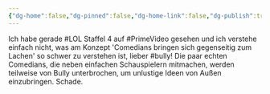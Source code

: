 ```yaml
---
{"dg-home":false,"dg-pinned":false,"dg-home-link":false,"dg-publish":true,"tags":["dgblip"],"disabled rules":["yaml-title","yaml-title-alias","file-name-heading"],"title":"philipp on mastodon @ 2023-04-28","created-date":"2023-04-28T07:07:44","id":110275177008222530,"updated-date":"2025-05-02T08:50:43","dg-path":"blips/110275177008222529.md","permalink":"/blips/110275177008222529/","dgPassFrontmatter":true}
---
```



Ich habe gerade #LOL Staffel 4 auf #PrimeVideo gesehen und ich verstehe einfach nicht, was am Konzept 'Comedians bringen sich gegenseitig zum Lachen' so schwer zu verstehen ist, lieber #bully! Die paar echten Comedians, die neben einfachen Schauspielern mitmachen, werden teilweise von Bully unterbrochen, um unlustige Ideen von Außen einzubringen. Schade.



